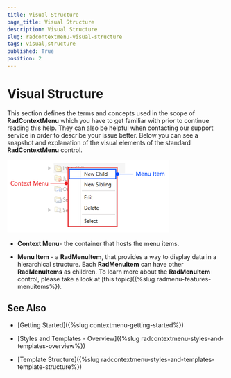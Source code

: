 ```yaml
---
title: Visual Structure
page_title: Visual Structure
description: Visual Structure
slug: radcontextmenu-visual-structure
tags: visual,structure
published: True
position: 2
---
```


# Visual Structure

This section defines the terms and concepts used in the scope of __RadContextMenu__ which you have to get familiar with prior to continue reading this help. They can also be helpful when contacting our support service in order to describe your issue better. Below you can see a snapshot and explanation of the visual elements of the standard __RadContextMenu__ control.        

![Rad Context Menu Visual Structure 02](images/RadContextMenu_Visual_Structure_02.PNG)

* __Context Menu__- the container that hosts the menu items.

* __Menu Item__ - a __RadMenuItem__, that provides a way to display data in a hierarchical structure. Each __RadMenuItem__ can have other __RadMenuItems__ as children. To learn more about the __RadMenuItem__ control, please take a look at [this topic]({%slug radmenu-features-menuitems%}).          

## See Also

 * [Getting Started]({%slug contextmenu-getting-started%})

 * [Styles and Templates - Overview]({%slug radcontextmenu-styles-and-templates-overview%})

 * [Template Structure]({%slug radcontextmenu-styles-and-templates-template-structure%})
